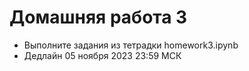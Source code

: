 # Домашняя работа 3

* Выполните задания из тетрадки homework3.ipynb
* Дедлайн 05 ноября 2023 23:59 МСК
